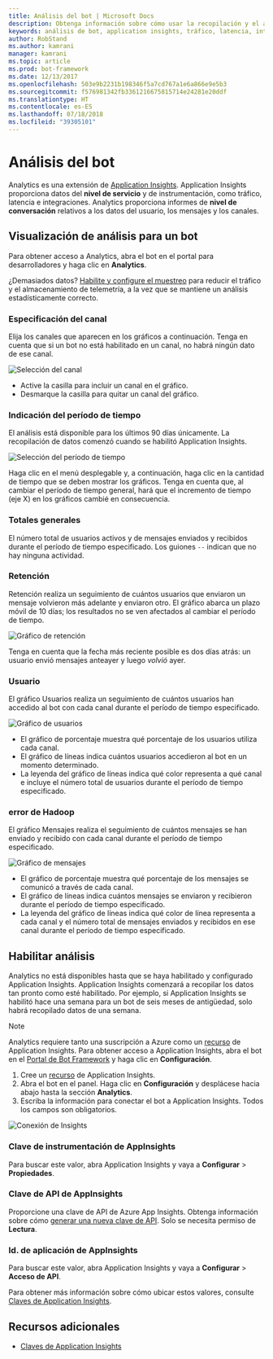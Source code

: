 ```yaml
---
title: Análisis del bot | Microsoft Docs
description: Obtenga información sobre cómo usar la recopilación y el análisis de datos para mejorar su bot con análisis de Bot Framework.
keywords: análisis de bot, application insights, tráfico, latencia, integraciones, AppInsights
author: RobStand
ms.author: kamrani
manager: kamrani
ms.topic: article
ms.prod: bot-framework
ms.date: 12/13/2017
ms.openlocfilehash: 503e9b2231b198346f5a7cd767a1e6a866e9e5b3
ms.sourcegitcommit: f576981342fb3361216675815714e24281e20ddf
ms.translationtype: HT
ms.contentlocale: es-ES
ms.lasthandoff: 07/18/2018
ms.locfileid: "39305101"
---
```

# <a name="bot-analytics"></a>Análisis del bot
Analytics es una extensión de [Application Insights](/azure/application-insights/app-insights-analytics). Application Insights proporciona datos del **nivel de servicio** y de instrumentación, como tráfico, latencia e integraciones. Analytics proporciona informes de **nivel de conversación** relativos a los datos del usuario, los mensajes y los canales.

## <a name="view-analytics-for-a-bot"></a>Visualización de análisis para un bot
Para obtener acceso a Analytics, abra el bot en el portal para desarrolladores y haga clic en **Analytics**.

¿Demasiados datos? [Habilite y configure el muestreo](/azure/application-insights/app-insights-sampling) para reducir el tráfico y el almacenamiento de telemetría, a la vez que se mantiene un análisis estadísticamente correcto. 

### <a name="specify-channel"></a>Especificación del canal
Elija los canales que aparecen en los gráficos a continuación. Tenga en cuenta que si un bot no está habilitado en un canal, no habrá ningún dato de ese canal.

![Selección del canal](~/media/analytics-channels.png)

* Active la casilla para incluir un canal en el gráfico.
* Desmarque la casilla para quitar un canal del gráfico.

### <a name="specify-time-period"></a>Indicación del período de tiempo
El análisis está disponible para los últimos 90 días únicamente. La recopilación de datos comenzó cuando se habilitó Application Insights.

![Selección del período de tiempo](~/media/analytics-timepick.png)

Haga clic en el menú desplegable y, a continuación, haga clic en la cantidad de tiempo que se deben mostrar los gráficos.
Tenga en cuenta que, al cambiar el período de tiempo general, hará que el incremento de tiempo (eje X) en los gráficos cambié en consecuencia.

### <a name="grand-totals"></a>Totales generales
El número total de usuarios activos y de mensajes enviados y recibidos durante el período de tiempo especificado.
Los guiones `--` indican que no hay ninguna actividad.

### <a name="retention"></a>Retención
Retención realiza un seguimiento de cuántos usuarios que enviaron un mensaje volvieron más adelante y enviaron otro.
El gráfico abarca un plazo móvil de 10 días; los resultados no se ven afectados al cambiar el período de tiempo.

![Gráfico de retención](~/media/analytics-retention.png)

Tenga en cuenta que la fecha más reciente posible es dos días atrás: un usuario envió mensajes anteayer y luego *volvió* ayer.

### <a name="user"></a>Usuario
El gráfico Usuarios realiza un seguimiento de cuántos usuarios han accedido al bot con cada canal durante el período de tiempo especificado.

![Gráfico de usuarios](~/media/analytics-users.png)

* El gráfico de porcentaje muestra qué porcentaje de los usuarios utiliza cada canal.
* El gráfico de líneas indica cuántos usuarios accedieron al bot en un momento determinado.
* La leyenda del gráfico de líneas indica qué color representa a qué canal e incluye el número total de usuarios durante el período de tiempo especificado.

### <a name="messages"></a>error de Hadoop
El gráfico Mensajes realiza el seguimiento de cuántos mensajes se han enviado y recibido con cada canal durante el período de tiempo especificado.

![Gráfico de mensajes](~/media/analytics-messages.png)

* El gráfico de porcentaje muestra qué porcentaje de los mensajes se comunicó a través de cada canal.
* El gráfico de líneas indica cuántos mensajes se enviaron y recibieron durante el período de tiempo especificado.
* La leyenda del gráfico de líneas indica qué color de línea representa a cada canal y el número total de mensajes enviados y recibidos en ese canal durante el período de tiempo especificado. 

## <a name="enable-analytics"></a>Habilitar análisis
Analytics no está disponibles hasta que se haya habilitado y configurado Application Insights. Application Insights comenzará a recopilar los datos tan pronto como esté habilitado. Por ejemplo, si Application Insights se habilitó hace una semana para un bot de seis meses de antigüedad, solo habrá recopilado datos de una semana.
> [!NOTE]
> Analytics requiere tanto una suscripción a Azure como un [recurso](/azure/application-insights/app-insights-create-new-resource) de Application Insights.
Para obtener acceso a Application Insights, abra el bot en el [Portal de Bot Framework](https://dev.botframework.com/) y haga clic en **Configuración**.

1. Cree un [recurso](/azure/application-insights/app-insights-create-new-resource) de Application Insights.
2. Abra el bot en el panel. Haga clic en **Configuración** y desplácese hacia abajo hasta la sección **Analytics**.
3. Escriba la información para conectar el bot a Application Insights. Todos los campos son obligatorios.

![Conexión de Insights](~/media/analytics-enable.png)

### <a name="appinsights-instrumentation-key"></a>Clave de instrumentación de AppInsights
Para buscar este valor, abra Application Insights y vaya a **Configurar** > **Propiedades**.

### <a name="appinsights-api-key"></a>Clave de API de AppInsights
Proporcione una clave de API de Azure App Insights. Obtenga información sobre cómo [generar una nueva clave de API](https://dev.applicationinsights.io/documentation/Authorization/API-key-and-App-ID). Solo se necesita permiso de **Lectura**.

### <a name="appinsights-application-id"></a>Id. de aplicación de AppInsights
Para buscar este valor, abra Application Insights y vaya a **Configurar** > **Acceso de API**.

Para obtener más información sobre cómo ubicar estos valores, consulte [Claves de Application Insights](~/bot-service-resources-app-insights-keys.md).

## <a name="additional-resources"></a>Recursos adicionales
* [Claves de Application Insights](~/bot-service-resources-app-insights-keys.md)